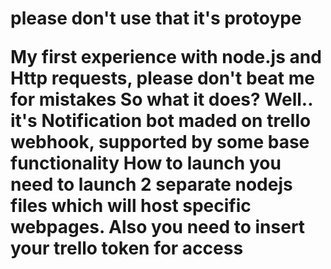 <h1>
  please don't use that it's protoype
<p>
  My first experience with node.js and Http requests, please don't beat me for mistakes
  <strong>So what it does?</strong>
  Well.. it's Notification bot maded on trello webhook, supported by some base functionality
  <strong>How to launch</strong>
   you need to launch 2 separate nodejs files which will host specific webpages. Also you need to insert your trello token for access
</p>

